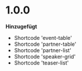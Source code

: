 # 1.0.0
**Hinzugefügt**
- Shortcode 'event-table'
- Shortcode 'partner-table'
- Shortcode 'partner-list'
- Shortcode 'speaker-grid'
- Shortcode 'teaser-list'
